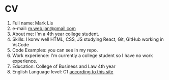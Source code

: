 # CV
1. Full name: Mark Lis
2. e-mail: m.web.jan@gmail.com
3. About me: I'm a 4th year college student.
4. Skills: I konw well HTML, CSS, JS studying React, Git, GitHub working in VsCode
5. Code Examples: you can see in my repo.
6. Work experience: I'm currently a college student so I have no work experience.
7. Education: College of Business and Law 4th year
8. English Language level: C1 [according to this site](https://www.efset.org/ru/quick-check/take-test/#set15-190/result)
